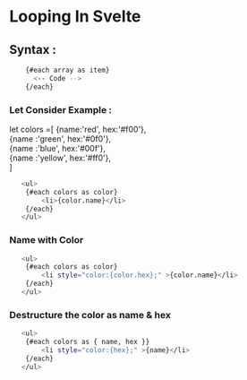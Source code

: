 # Looping In Svelte

## Syntax : 
```bash
    {#each array as item}
      <-- Code -->
    {/each}
```
### Let Consider Example : 
let colors =[
    {name:'red', hex:'#f00'}, <br />
    {name :'green', hex:'#0f0'}, <br />
    {name :'blue', hex:'#00f'}, <br />
    {name :'yellow', hex:'#ff0'}, <br />
]

```bash
   <ul>
    {#each colors as color}
        <li>{color.name}</li>
    {/each}
   </ul>
```

### Name with Color
```bash
   <ul>
    {#each colors as color}
        <li style="color:{color.hex};" >{color.name}</li>
    {/each}
   </ul>
```

### Destructure the color as name & hex
```bash
   <ul>
    {#each colors as { name, hex }}
        <li style="color:{hex};" >{name}</li>
    {/each}
   </ul>
```